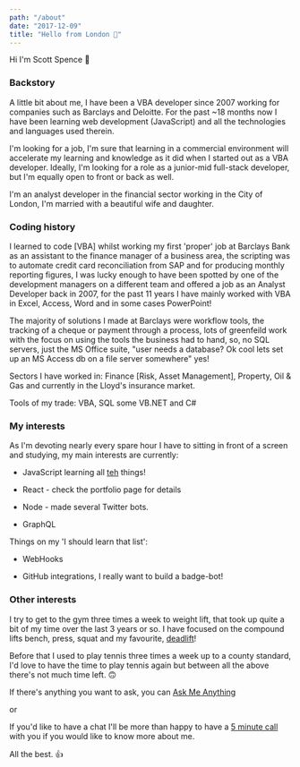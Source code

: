 ```yaml
---
path: "/about"
date: "2017-12-09"
title: "Hello from London 👋"
---
```


Hi I'm Scott Spence 👋

### Backstory

A little bit about me, I have been a VBA developer since 2007 working
for companies such as Barclays and Deloitte. For the past ~18 months
now I have been learning web development (JavaScript) and all the
technologies and languages used therein.

I'm looking for a job, I'm sure that learning in a commercial
environment will accelerate my learning and knowledge as it did when I
started out as a VBA developer. Ideally, I'm looking for a role as a
junior-mid full-stack developer, but I'm equally open to front or back
as well.

I'm an analyst developer in the financial sector working in the City
of London, I'm married with a beautiful wife and daughter.

### Coding history

I learned to code [VBA] whilst working my first 'proper' job at
Barclays Bank as an assistant to the finance manager of a business
area, the scripting was to automate credit card reconciliation from
SAP and for producing monthly reporting figures, I was lucky enough to
have been spotted by one of the development managers on a different
team and offered a job as an Analyst Developer back in 2007, for the
past 11 years I have mainly worked with VBA in Excel, Access, Word and
in some cases PowerPoint!

The majority of solutions I made at Barclays were workflow tools, the
tracking of a cheque or payment through a process, lots of greenfeild
work with the focus on using the tools the business had to hand, so,
no SQL servers, just the MS Office suite, "user needs a database? Ok
cool lets set up an MS Access db on a file server somewhere" yes!

Sectors I have worked in: Finance [Risk, Asset Management], Property,
Oil & Gas and currently in the Lloyd's insurance market.

Tools of my trade: VBA, SQL some VB.NET and C#

### My interests

As I'm devoting nearly every spare hour I have to sitting in front of
a screen and studying, my main interests are currently:

* JavaScript learning all [teh] things!

* React - check the portfolio page for details

* Node - made several Twitter bots.

* GraphQL

Things on my 'I should learn that list':

* WebHooks

* GitHub integrations, I really want to build a badge-bot!

### Other interests

I try to get to the gym three times a week to weight lift, that took
up quite a bit of my time over the last 3 years or so. I have focused
on the compound lifts bench, press, squat and my favourite,
[deadlift]!

Before that I used to play tennis three times a week up to a county
standard, I'd love to have the time to play tennis again but between
all the above there's not much time left. 🙃

If there's anything you want to ask, you can [Ask Me Anything]

or

If you'd like to have a chat I'll be more than happy to have a [5
minute call] with you if you would like to know more about me.

All the best. 👍

<!-- Links -->

[teh]: # 'I know how to spell "the"'
[deadlift]: https://www.youtube.com/watch?v=b8sadCd7Lhc
[ask me anything]: https://github.com/spences10/ama
[5 minute call]: https://calendly.com/spences10apps/5min
